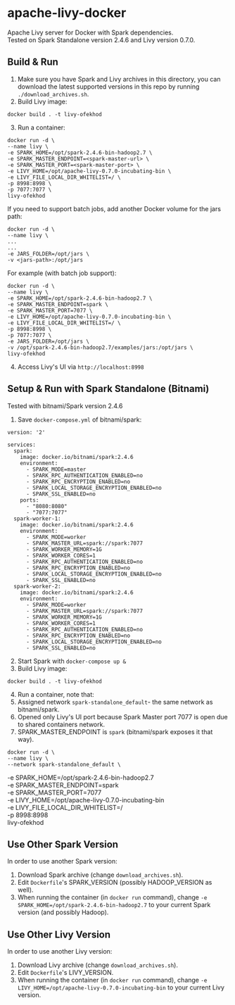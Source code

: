 # apache-livy-docker
Apache Livy server for Docker with Spark dependencies.  
Tested on Spark Standalone version 2.4.6 and Livy version 0.7.0.  

## Build & Run
1. Make sure you have Spark and Livy archives in this directory, you can download the latest supported versions in this repo by running `./download_archives.sh`.  
2. Build Livy image:
~~~
docker build . -t livy-ofekhod
~~~
3. Run a container:  
~~~
docker run -d \
--name livy \
-e SPARK_HOME=/opt/spark-2.4.6-bin-hadoop2.7 \
-e SPARK_MASTER_ENDPOINT=<spark-master-url> \
-e SPARK_MASTER_PORT=<spark-master-port> \
-e LIVY_HOME=/opt/apache-livy-0.7.0-incubating-bin \
-e LIVY_FILE_LOCAL_DIR_WHITELIST=/ \
-p 8998:8998 \
-p 7077:7077 \
livy-ofekhod
~~~  

If you need to support batch jobs, add another Docker volume for the jars path:  
~~~
docker run -d \
--name livy \
...
...
-e JARS_FOLDER=/opt/jars \
-v <jars-path>:/opt/jars
~~~  

For example (with batch job support):  
~~~
docker run -d \
--name livy \
-e SPARK_HOME=/opt/spark-2.4.6-bin-hadoop2.7 \
-e SPARK_MASTER_ENDPOINT=spark \
-e SPARK_MASTER_PORT=7077 \
-e LIVY_HOME=/opt/apache-livy-0.7.0-incubating-bin \
-e LIVY_FILE_LOCAL_DIR_WHITELIST=/ \
-p 8998:8998 \
-p 7077:7077 \
-e JARS_FOLDER=/opt/jars \
-v /opt/spark-2.4.6-bin-hadoop2.7/examples/jars:/opt/jars \
livy-ofekhod
~~~  
4. Access Livy's UI via `http://localhost:8998`    
  
## Setup & Run with Spark Standalone (Bitnami)
Tested with bitnami/Spark version 2.4.6
1. Save `docker-compose.yml` of bitnami/spark:  
~~~
version: '2'

services:
  spark:
    image: docker.io/bitnami/spark:2.4.6
    environment:
      - SPARK_MODE=master
      - SPARK_RPC_AUTHENTICATION_ENABLED=no
      - SPARK_RPC_ENCRYPTION_ENABLED=no
      - SPARK_LOCAL_STORAGE_ENCRYPTION_ENABLED=no
      - SPARK_SSL_ENABLED=no
    ports:
      - "8080:8080"
      - "7077:7077"
  spark-worker-1:
    image: docker.io/bitnami/spark:2.4.6
    environment:
      - SPARK_MODE=worker
      - SPARK_MASTER_URL=spark://spark:7077
      - SPARK_WORKER_MEMORY=1G
      - SPARK_WORKER_CORES=1
      - SPARK_RPC_AUTHENTICATION_ENABLED=no
      - SPARK_RPC_ENCRYPTION_ENABLED=no
      - SPARK_LOCAL_STORAGE_ENCRYPTION_ENABLED=no
      - SPARK_SSL_ENABLED=no
  spark-worker-2:
    image: docker.io/bitnami/spark:2.4.6
    environment:
      - SPARK_MODE=worker
      - SPARK_MASTER_URL=spark://spark:7077
      - SPARK_WORKER_MEMORY=1G
      - SPARK_WORKER_CORES=1
      - SPARK_RPC_AUTHENTICATION_ENABLED=no
      - SPARK_RPC_ENCRYPTION_ENABLED=no
      - SPARK_LOCAL_STORAGE_ENCRYPTION_ENABLED=no
      - SPARK_SSL_ENABLED=no
~~~  
2. Start Spark with `docker-compose up &`  
3. Build Livy image:
~~~
docker build . -t livy-ofekhod
~~~  
4. Run a container, note that:  
1. Assigned network `spark-standalone_default`- the same network as bitnami/spark.  
2. Opened only Livy's UI port because Spark Master port 7077 is open due to shared containers network.  
3. SPARK_MASTER_ENDPOINT is `spark` (bitnami/spark exposes it that way).  
~~~
docker run -d \
--name livy \
--network spark-standalone_default \
~~~
-e SPARK_HOME=/opt/spark-2.4.6-bin-hadoop2.7 \
-e SPARK_MASTER_ENDPOINT=spark \
-e SPARK_MASTER_PORT=7077 \
-e LIVY_HOME=/opt/apache-livy-0.7.0-incubating-bin \
-e LIVY_FILE_LOCAL_DIR_WHITELIST=/ \
-p 8998:8998 \
livy-ofekhod
  
## Use Other Spark Version  
In order to use another Spark version:  
1. Download Spark archive (change `download_archives.sh`).  
2. Edit `Dockerfile`'s SPARK_VERSION (possibly HADOOP_VERSION as well).  
3. When running the container (in `docker run` command), change `-e SPARK_HOME=/opt/spark-2.4.6-bin-hadoop2.7` to your current Spark version (and possibly Hadoop).  

## Use Other Livy Version
In order to use another Livy version:  
1. Download Livy archive (change `download_archives.sh`).  
2. Edit `Dockerfile`'s LIVY_VERSION.  
3. When running the container (in `docker run` command), change `-e LIVY_HOME=/opt/apache-livy-0.7.0-incubating-bin` to your current Livy version.    
